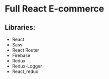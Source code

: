 # Full React E-commerce

## Libraries:
- React
- Sass
- React Router
- Firebase
- Redux
- Redux-Logger
- React_redux
